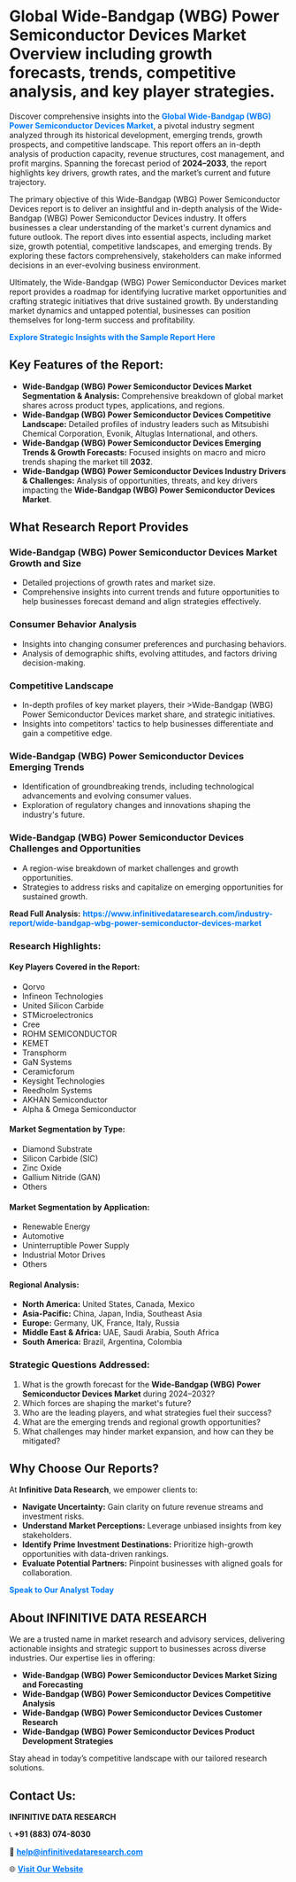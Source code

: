 <h1>Global Wide-Bandgap (WBG) Power Semiconductor Devices Market Overview including growth forecasts, trends, competitive analysis, and key player strategies.</h1>
<p>
Discover comprehensive insights into the 
<a href="https://www.infinitivedataresearch.com/industry-report/wide-bandgap-wbg-power-semiconductor-devices-market" rel="dofollow" style="color: #007BFF; text-decoration: none;"><strong>Global Wide-Bandgap (WBG) Power Semiconductor Devices Market</strong></a>, a pivotal industry segment analyzed through its historical development, emerging trends, growth prospects, and competitive landscape. This report offers an in-depth analysis of production capacity, revenue structures, cost management, and profit margins. Spanning the forecast period of <strong>2024–2033</strong>, the report highlights key drivers, growth rates, and the market’s current and future trajectory.
</p>
<p>
The primary objective of this Wide-Bandgap (WBG) Power Semiconductor Devices report is to deliver an insightful and in-depth analysis of the Wide-Bandgap (WBG) Power Semiconductor Devices industry. It offers businesses a clear understanding of the market's current dynamics and future outlook. The report dives into essential aspects, including market size, growth potential, competitive landscapes, and emerging trends. By exploring these factors comprehensively, stakeholders can make informed decisions in an ever-evolving business environment.
</p>
<p>
Ultimately, the Wide-Bandgap (WBG) Power Semiconductor Devices market report provides a roadmap for identifying lucrative market opportunities and crafting strategic initiatives that drive sustained growth. By understanding market dynamics and untapped potential, businesses can position themselves for long-term success and profitability.
</p>
<p>
<a href="https://www.infinitivedataresearch.com/request-sample/reportId=106952" style="color: #007BFF; text-decoration: none;"><strong>Explore Strategic Insights with the Sample Report Here</strong></a>
</p>

<h2>Key Features of the Report:</h2>
<ul>
<li><strong>Wide-Bandgap (WBG) Power Semiconductor Devices Market Segmentation & Analysis:</strong> Comprehensive breakdown of global market shares across product types, applications, and regions.</li>
<li><strong>Wide-Bandgap (WBG) Power Semiconductor Devices Competitive Landscape:</strong> Detailed profiles of industry leaders such as Mitsubishi Chemical Corporation, Evonik, Altuglas International, and others.</li>
<li><strong>Wide-Bandgap (WBG) Power Semiconductor Devices Emerging Trends & Growth Forecasts:</strong> Focused insights on macro and micro trends shaping the market till <strong>2032</strong>.</li>
<li><strong>Wide-Bandgap (WBG) Power Semiconductor Devices Industry Drivers & Challenges:</strong> Analysis of opportunities, threats, and key drivers impacting the <strong>Wide-Bandgap (WBG) Power Semiconductor Devices Market</strong>.</li>
</ul>

<h2>What Research Report Provides</h2>
<h3>Wide-Bandgap (WBG) Power Semiconductor Devices Market Growth and Size</h3>
<ul>
<li>Detailed projections of growth rates and market size.</li>
<li>Comprehensive insights into current trends and future opportunities to help businesses forecast demand and align strategies effectively.</li>
</ul>

<h3>Consumer Behavior Analysis</h3>
<ul>
<li>Insights into changing consumer preferences and purchasing behaviors.</li>
<li>Analysis of demographic shifts, evolving attitudes, and factors driving decision-making.</li>
</ul>

<h3>Competitive Landscape</h3>
<ul>
<li>In-depth profiles of key market players, their >Wide-Bandgap (WBG) Power Semiconductor Devices market share, and strategic initiatives.</li>
<li>Insights into competitors' tactics to help businesses differentiate and gain a competitive edge.</li>
</ul>

<h3>Wide-Bandgap (WBG) Power Semiconductor Devices Emerging Trends</h3>
<ul>
<li>Identification of groundbreaking trends, including technological advancements and evolving consumer values.</li>
<li>Exploration of regulatory changes and innovations shaping the industry's future.</li>
</ul>

<h3>Wide-Bandgap (WBG) Power Semiconductor Devices Challenges and Opportunities</h3>
<ul>
<li>A region-wise breakdown of market challenges and growth opportunities.</li>
<li>Strategies to address risks and capitalize on emerging opportunities for sustained growth.</li>
</ul>
<p><strong>Read Full Analysis:</strong> <a href="https://www.infinitivedataresearch.com/industry-report/wide-bandgap-wbg-power-semiconductor-devices-market" rel="dofollow" style="color: #007BFF; text-decoration: none;"><strong>https://www.infinitivedataresearch.com/industry-report/wide-bandgap-wbg-power-semiconductor-devices-market</strong></a></p>
<h3>Research Highlights:</h3>
<h4>Key Players Covered in the Report:</h4>
<ul><li>Qorvo</li><li>Infineon Technologies</li><li>United Silicon Carbide</li><li>STMicroelectronics</li><li>Cree</li><li>ROHM SEMICONDUCTOR</li><li>KEMET</li><li>Transphorm</li><li>GaN Systems</li><li>Ceramicforum</li><li>Keysight Technologies</li><li>Reedholm Systems</li><li>AKHAN Semiconductor</li><li>Alpha &amp; Omega Semiconductor</li></ul>
<h4>Market Segmentation by Type:</h4>
<ul><li>Diamond Substrate</li><li>Silicon Carbide (SIC)</li><li>Zinc Oxide</li><li>Gallium Nitride (GAN)</li><li>Others</li></ul>
<h4>Market Segmentation by Application:</h4>
<ul><li>Renewable Energy</li><li>Automotive</li><li>Uninterruptible Power Supply</li><li>Industrial Motor Drives</li><li>Others</li></ul>

<h4>Regional Analysis:</h4>
<ul>
<li><strong>North America:</strong> United States, Canada, Mexico</li>
<li><strong>Asia-Pacific:</strong> China, Japan, India, Southeast Asia</li>
<li><strong>Europe:</strong> Germany, UK, France, Italy, Russia</li>
<li><strong>Middle East & Africa:</strong> UAE, Saudi Arabia, South Africa</li>
<li><strong>South America:</strong> Brazil, Argentina, Colombia</li>
</ul>

<h3>Strategic Questions Addressed:</h3>
<ol>
<li>What is the growth forecast for the <strong>Wide-Bandgap (WBG) Power Semiconductor Devices Market</strong> during 2024–2032?</li>
<li>Which forces are shaping the market's future?</li>
<li>Who are the leading players, and what strategies fuel their success?</li>
<li>What are the emerging trends and regional growth opportunities?</li>
<li>What challenges may hinder market expansion, and how can they be mitigated?</li>
</ol>

<h2>Why Choose Our Reports?</h2>
<p>At <strong>Infinitive Data Research</strong>, we empower clients to:</p>
<ul>
<li><strong>Navigate Uncertainty:</strong> Gain clarity on future revenue streams and investment risks.</li>
<li><strong>Understand Market Perceptions:</strong> Leverage unbiased insights from key stakeholders.</li>
<li><strong>Identify Prime Investment Destinations:</strong> Prioritize high-growth opportunities with data-driven rankings.</li>
<li><strong>Evaluate Potential Partners:</strong> Pinpoint businesses with aligned goals for collaboration.</li>
</ul>
<p><a href="https://www.infinitivedataresearch.com/industry-report/wide-bandgap-wbg-power-semiconductor-devices-market" rel="dofollow" style="color: #007BFF; text-decoration: none;"><strong>Speak to Our Analyst Today</strong></a></p>

<h2>About INFINITIVE DATA RESEARCH</h2>
<p>We are a trusted name in market research and advisory services, delivering actionable insights and strategic support to businesses across diverse industries. Our expertise lies in offering:</p>
<ul>
<li><strong>Wide-Bandgap (WBG) Power Semiconductor Devices Market Sizing and Forecasting</strong></li>
<li><strong>Wide-Bandgap (WBG) Power Semiconductor Devices Competitive Analysis</strong></li>
<li><strong>Wide-Bandgap (WBG) Power Semiconductor Devices Customer Research</strong></li>
<li><strong>Wide-Bandgap (WBG) Power Semiconductor Devices Product Development Strategies</strong></li>
</ul>
<p>Stay ahead in today’s competitive landscape with our tailored research solutions.</p>

<h2>Contact Us:</h2>
<p><strong>INFINITIVE DATA RESEARCH</strong></p>
<p>📞 <strong>+91 (883) 074-8030</strong></p>
<p>📧 <strong><a href="mailto:help@infinitivedataresearch.com" style="color: #007BFF;">help@infinitivedataresearch.com</a></strong></p>
<p>🌐 <strong><a href="https://www.infinitivedataresearch.com" rel="dofollow" style="color: #007BFF;">Visit Our Website</a></strong></p>
